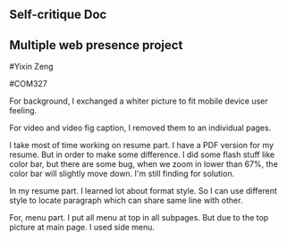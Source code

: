 ## Self-critique Doc

## Multiple web presence project

#Yixin Zeng

#COM327

For background, I exchanged a whiter picture to fit mobile device user feeling.
 
For video and video fig caption, I removed them to an individual pages.

I take most of time working on resume part. I have a PDF version for my resume. But in order to make some difference. I did some flash stuff like color bar, but there are some bug, when we zoom in lower than 67%, the color bar will slightly move down. I'm still finding for solution.

In my resume part. I learned lot about format style. So I can use different style to locate paragraph which can share same line with other.

For, menu part. I put all menu at top in all subpages. But due to the top picture at main page. I used side menu.
